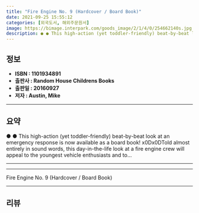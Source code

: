 ```yaml
---
title: "Fire Engine No. 9 (Hardcover / Board Book)"
date: 2021-09-25 15:55:12
categories: [외국도서, 해외주문원서]
image: https://bimage.interpark.com/goods_image/2/1/4/0/254662140s.jpg
description: ● ● This high-action (yet toddler-friendly) beat-by-beat look at an emergency response is now available as a board book! x0Dx0DTold almost entirely in sound w
---
```


## **정보**

- **ISBN : 1101934891**
- **출판사 : Random House Childrens Books**
- **출판일 : 20160927**
- **저자 : Austin, Mike**

------



## **요약**

●  ●  This high-action (yet toddler-friendly) beat-by-beat look at an emergency response is now available as a board book! x0Dx0DTold almost entirely in sound words, this day-in-the-life look at a fire engine crew will appeal to the youngest vehicle enthusiasts and to... 

------



------


Fire Engine No. 9 (Hardcover / Board Book) 

------


## **리뷰** 

